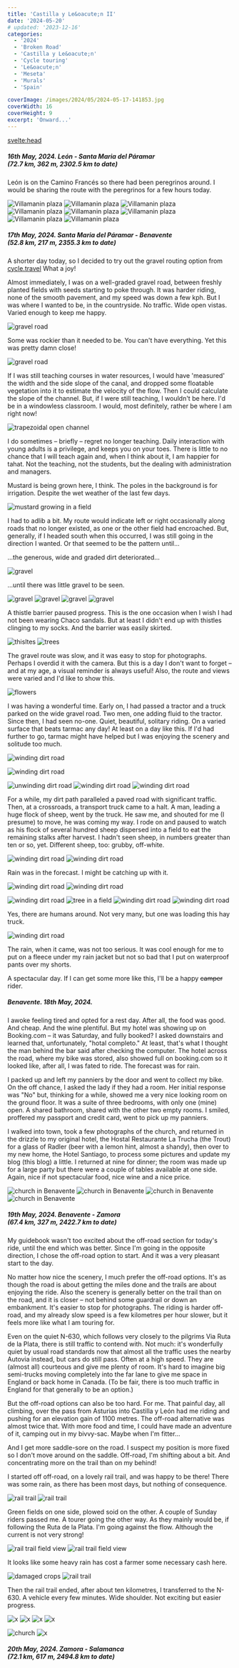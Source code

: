 ```yaml
---
title: 'Castilla y Le&oacute;n II'
date: '2024-05-20'
# updated: '2023-12-16'
categories:
  - '2024'
  - 'Broken Road'
  - 'Castilla y Le&oacute;n'
  - 'Cycle touring'
  - 'Le&oacute;n'
  - 'Meseta'
  - 'Murals'
  - 'Spain'

coverImage: /images/2024/05/2024-05-17-141853.jpg
coverWidth: 16
coverHeight: 9
excerpt: 'Onward...'
---
```


<script>
	import Callout from '$lib/components/Callout.svelte'
  import Img from '$lib/components/Img.svelte'
</script>

<svelte:head>

<title>2024 Europe</title>
</svelte:head>

<section class="card">

<h5>
  	16th May, 2024.
  	Le&oacute;n - Santa Maria del P&aacute;ramar<br/>
    (72.7 km, 362 m, 2302.5 km to date)
</h5>

<p>Le&oacute;n is on the Camino Franc&eacute;s so there had been peregrinos around. I would be sharing the route with the peregrinos for a few hours today.</p>

<Img
  src="/images/2024/05/2024-05-16-135248.jpg"
  alt="Villamanin plaza" 
/>
<Img
  src="/images/2024/05/2024-05-16-140830.jpg"
  alt="Villamanin plaza" 
/>
<Img
  src="/images/2024/05/2024-05-16-140930.jpg"
  alt="Villamanin plaza" 
/>
<Img
  src="/images/2024/05/2024-05-16-151818.jpg"
  alt="Villamanin plaza" 
/>
<Img
  src="/images/2024/05/2024-05-16-151832.jpg"
  alt="Villamanin plaza" 
/>
<Img
  src="/images/2024/05/2024-05-16-171435.jpg"
  alt="Villamanin plaza" 
/>
<Img
  src="/images/2024/05/2024-05-16-171617.jpg"
  alt="Villamanin plaza" 
/>
<Img
  src="/images/2024/05/2024-05-16-171921.jpg"
  alt="Villamanin plaza" 
/>

</section>

<section class="card">

<h5>
  	17th May, 2024.
  	Santa Maria del P&aacute;ramar - Benavente<br/>
    (52.8 km, 217 m, 2355.3 km to date)
</h5>

<p>A shorter day today, so I decided to try out the gravel routing option from <a href="https://cycle.travel"> cycle.travel</a> What a joy!</p>

<p>Almost immediately, I was on a well-graded gravel road, between freshly planted fields with seeds starting to poke through. It was harder riding, none of the smooth pavement, and my speed was down a few kph. But I was where I wanted to be, in the countryside. No traffic. Wide open vistas. Varied enough to keep me happy.</p>

<Img
  src="/images/2024/05/2024-05-17-110211.jpg"
  alt="gravel road" 
/>

<p>Some was rockier than it needed to be. You can't have everything. Yet this was pretty damn close!</p>

<Img
  src="/images/2024/05/2024-05-17-111622.jpg"
  alt="gravel road" 
/>

<p>If I was still teaching courses in water resources, I would have 'measured' the width and the side slope of the canal, and dropped some floatable vegetation into it to estimate the velocity of the flow. Then I could calculate the slope of the channel. But, if I were still teaching, I wouldn't be here. I'd be in a windowless classroom. I would, most definitely, rather be where I am right now! </p>

<Img
  src="/images/2024/05/2024-05-17-112922.jpg"
  alt="trapezoidal open channel" 
/>

<Callout>I do sometimes &ndash; briefly &ndash; regret no longer teaching. Daily interaction with young adults is a privilege, and keeps you on your toes. There is little to no chance that I will teach again and, when I think about it, I am happier for tahat. Not the teaching, not the students, but the dealing with administration and managers.
</Callout>

<p>Mustard is being grown here, I think. The poles in the background is for irrigation. Despite the wet weather of the last few days.</p>

<Img
  src="/images/2024/05/2024-05-17-115132.jpg"
  alt="mustard growing in a field" 
  caption="Mustard?"
/>

<p>I had to adlib a bit. My route would indicate left or right occasionally along roads that no longer existed, as one or the other field had encroached. But, generally, if I headed south when this occurred, I was still going in the direction I wanted. Or that seemed to be the pattern until... </p>

<p>...the generous, wide and graded dirt deteriorated...

<Img
  src="/images/2024/05/2024-05-17-115742.jpg"
  alt="gravel" 
/>

<p>...until there was little gravel to be seen.

<Img
  src="/images/2024/05/2024-05-17-115829.jpg"
  alt="gravel" 
/>
<Img
  src="/images/2024/05/2024-05-17-115840.jpg"
  alt="gravel" 
/>
<Img
  src="/images/2024/05/2024-05-17-120341.jpg"
  alt="gravel" 
  caption="Gravel road?"
/>
<Img
  src="/images/2024/05/2024-05-17-120359.jpg"
  alt="gravel" 
  caption="There is a faint 'trail.'"
/>

<p>A thistle barrier paused progress. This is the one occasion when I wish I had not been wearing Chaco sandals. But at least I didn't end up with thistles clinging to my socks. And the barrier was easily skirted.</p>
<Img
  src="/images/2024/05/2024-05-17-121239.jpg"
  alt="thisltes" 
  caption="Thistles"
/>
<Img
  src="/images/2024/05/2024-05-17-133719.jpg"
  alt="trees" 
/>

<p>The gravel route was slow, and it was easy to stop for photographs. Perhaps I overdid it with the camera. But this is a day I don't want to forget &ndash; and at my age, a visual reminder is always useful! Also, the route and views were varied and I'd like to show this.</p>

<Img
  src="/images/2024/05/2024-05-17-134921.jpg"
  alt="flowers" 
/>

<p>I was having a wonderful time. Early on, I had passed a tractor and a truck parked on the wide gravel road. Two men, one adding fluid to the tractor. Since then, I had seen no-one. Quiet, beautiful, solitary riding. On a varied surface that beats tarmac any day! At least on a day like this. If I'd had further to go, tarmac might have helped but I was enjoying the scenery and solitude too much.</p>

<Img
  src="/images/2024/05/2024-05-17-140938.jpg"
  alt="winding dirt road" 
/>

<Img
  src="/images/2024/05/2024-05-17-141839.jpg"
  alt="winding dirt road"
/>

<!-- <Img
  src="/images/2024/05/2024-05-17-141853.jpg"
  alt="winding dirt road"
/> -->

<Img
  src="/images/2024/05/2024-05-17-142444.jpg"
  alt="unwinding dirt road" 
/>
<Img
  src="/images/2024/05/2024-05-17-142523.jpg"
  alt="winding dirt road" 
/>
<Img
  src="/images/2024/05/2024-05-17-143301.jpg"
  alt="winding dirt road" 
/>

<p>For a while, my dirt path paralleled a paved road with significant traffic. Then, at a crossroads, a transport truck came to a halt. A man, leading a huge flock of sheep, went by the truck. He saw me, and shouted for me (I presume) to move, he was coming my way. I rode on and paused to watch as his flock of several hundred sheep dispersed into a field to eat the remaining stalks after harvest. I hadn't seen sheep, in numbers greater than ten or so, yet. Different sheep, too: grubby, off-white.</p>
<Img
  src="/images/2024/05/2024-05-17-150120.jpg"
  alt="winding dirt road" 
/>
<Img
  src="/images/2024/05/2024-05-17-152416.jpg"
  alt="winding dirt road" 
/>

<p>Rain was in the forecast. I might be catching up with it.</p>
<Img
  src="/images/2024/05/2024-05-17-153043.jpg"
  alt="winding dirt road" 
/>
<Img
  src="/images/2024/05/2024-05-17-153015.jpg"
  alt="winding dirt road" 
/>

<Img
  src="/images/2024/05/2024-05-17-153835.jpg"
  alt="winding dirt road" 
/>
<Img
  src="/images/2024/05/2024-05-17-154517.jpg"
  alt="tree in a field" 
/>
<Img
  src="/images/2024/05/2024-05-17-160746.jpg"
  alt="winding dirt road" 
/>
<Img
  src="/images/2024/05/2024-05-17-161404.jpg"
  alt="winding dirt road" 
/>

<p>Yes, there are humans around. Not very many, but one was loading this hay truck.</p>
<Img
  src="/images/2024/05/2024-05-17-162543.jpg"
  alt="winding dirt road" 
/>

<p>The rain, when it came, was not too serious. It was cool enough for me to put on a fleece under my rain jacket but not so bad that I put on waterproof pants over my shorts.</p>

<p>A spectacular day. If I can get some more like this, I'll be a happy <s>camper</s> rider.</p>

</section>

<section class="card">
<h5>Benavente. 18th May, 2024.</h5>

<p>I awoke feeling tired and opted for a rest day. After all, the food was good. And cheap. And the wine plentiful. But my hotel was showing up on Booking.com &ndash; it was Saturday, and fully booked? I asked downstairs and learned that, unfortunately, "hotal completo." At least, that's what I thought the man behind the bar said after checking the computer. The hotel across the road, where my bike was stored, also showed full on booking.com so it looked like, after all, I was fated to ride. The forecast was for rain.</p>

<p>I packed up and left my panniers by the door and went to collect my bike. On the off chance, I asked the lady if they had a room. Her initial response was "No" but, thinking for a while, showed me a very nice looking room on the ground floor. It was a suite of three bedrooms, with only one (mine) open. A shared bathroom, shared with the other two empty rooms. I smiled, proffered my passport and credit card, went to pick up my panniers. </p>

<p>I walked into town, took a few photographs of the church, and returned in the drizzle to my original hotel, the Hostal Restaurante La Trucha (the Trout) for a glass of Radler (beer with a lemon hint, almost a shandy), then over to my new home, the Hotel Santiago, to process some pictures and update my blog (this blog) a little. I returned at nine for dinner; the room was made up for a large party but there were a couple of tables available at one side. Again, nice if not spectacular food, nice wine and a nice price.</p>

<Img
  src="/images/2024/05/2024-05-18-124623.jpg"
  alt="church in Benavente" 
/>
<Img
  src="/images/2024/05/2024-05-18-125246.jpg"
  alt="church in Benavente" 
/>
<Img
  src="/images/2024/05/2024-05-18-131134.jpg"
  alt="church in Benavente" 
/>
<Img
  src="/images/2024/05/2024-05-19-113205.jpg"
  alt="church in Benavente" 
/>

</section>

<section class="card">

<h5>
  	19th May, 2024.
  	Benavente - Zamora<br/>
    (67.4 km, 327 m, 2422.7 km to date)
</h5>

<p>My guidebook wasn't too excited about the off-road section for today's ride, until the end which was better. Since I'm going in the opposite direction, I chose the off-road option to start. And it was a very pleasant start to the day. </p>

<p>No matter how nice the scenery, I much prefer the off-road options. It's as though the road is about getting the miles done and the trails are about enjoying the ride. Also the scenery is generally better on the trail than on the road, and it is closer &ndash; not behind some guardrail or down an embankment. It's easier to stop for photographs. The riding is harder off-road, and my already slow speed is a few kilometres per hour slower, but it feels more like what I am touring for. </p>

<p>Even on the quiet N-630, which follows very closely to the pilgrims Via Ruta de la Plata, there is still traffic to contend with. Not much: it's wonderfully quiet by usual road standards now that almost all the traffic uses the nearby Autovia instead, but cars do still pass. Often at a high speed. They are (almost all) courteous and give me plenty of room. It's hard to imagine big semi-trucks moving completely into the far lane to give me space in England or back home in Canada. (To be fair, there is too much traffic in England for that generally to be an option.)</p>

<p>But the off-road options can also be too hard. For me. That painful day, all climbing, over the pass from Asturias into Castilla y Le&oacute;n had me riding and pushing for an elevation gain of 1100 metres. The off-road alternative was almost twice that. With more food and time, I could have made an adventure of it, camping out in my bivvy-sac. Maybe when I'm fitter...</p>

<p>And I get more saddle-sore on the road. I suspect my position is more fixed so I don't move around on the saddle. Off-road, I'm shifting about a bit. And concentrating more on the trail than on my behind!</p>

<p>I started off off-road, on a lovely rail trail, and was happy to be there! There was some rain, as there has been most days, but nothing of consequence.</p>

<Img
  src="/images/2024/05/2024-05-19-115114.jpg"
  alt="rail trail" 
  caption="That's a motor bike that is not allowed on the trail, I hope!"
/>
<Img
  src="/images/2024/05/2024-05-19-115524.jpg"
  alt="rail trail" 
/>

<p>Green fields on one side, plowed soid on the other. A couple of Sunday riders passed me. A tourer going the other way. As they mainly would be, if following the Ruta de la Plata. I'm going against the flow. Although the current is not very strong!</p>
<Img
  src="/images/2024/05/2024-05-19-115601.jpg"
  alt="rail trail field view" 
/>
<Img
  src="/images/2024/05/2024-05-19-115613.jpg"
  alt="rail trail field view" 
/>

<p>It looks like some heavy rain has cost a farmer some necessary cash here.</p>
<Img
  src="/images/2024/05/2024-05-19-120835.jpg"
  alt="damaged crops" 
/>
<Img
  src="/images/2024/05/2024-05-19-120846.jpg"
  alt="rail trail" 
/>

<p>Then the rail trail ended, after about ten kilometres, I transferred to the N-630. A vehicle every few minutes. Wide shoulder. Not exciting but easier progress.

<Img
  src="/images/2024/05/2024-05-19-122541.jpg"
  alt="x" 
/>
<Img
  src="/images/2024/05/2024-05-19-122551.jpg"
  alt="x" 
/>
<Img
  src="/images/2024/05/2024-05-19-131057.jpg"
  alt="x" 
/>
<Img
  src="/images/2024/05/2024-05-19-134828.jpg"
  alt="x" 
/>

<!-- <Img
  src="/images/2024/05/2024-05-19-155358.jpg"
  alt="x"
/> -->

<Img
  src="/images/2024/05/2024-05-19-160457.jpg"
  alt="church" 
  content="A great spot for a late lunch, on a bench under the church, the place to myself."
/>
<Img
  src="/images/2024/05/2024-05-19-160606.jpg"
  alt="x" 
/>

</section>

<section class="card">
<h5>
  	20th May, 2024.
  	Zamora - Salamanca<br/>
    (72.1 km, 617 m, 2494.8 km to date)
</h5>
</section>
